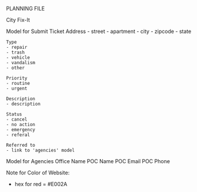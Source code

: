 PLANNING FILE

City Fix-It

  Model for Submit Ticket
    Address
    - street
    - apartment
    - city
    - zipcode
    - state 

    Type
    - repair
    - trash
    - vehicle
    - vandalism
    - other

    Priority
    - routine
    - urgent

    Description
    - description

    Status
    - cancel
    - no action
    - emergency
    - referal 

    Referred to
    - link to 'agencies' model 


Model for Agencies
    Office Name
    POC Name
    POC Email
    POC Phone


Note for Color of Website: 
- hex for red = #E002A 

